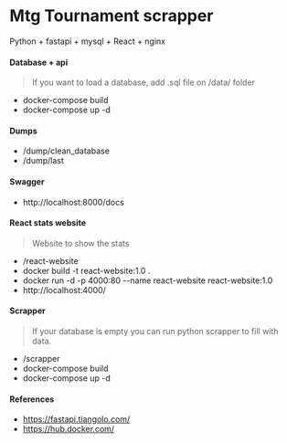 # Mtg Tournament scrapper
Python + fastapi + mysql + React + nginx

#### Database + api
> If you want to load a database, add .sql file on /data/ folder
- docker-compose build
- docker-compose up -d

#### Dumps
- /dump/clean_database
- /dump/last

#### Swagger
- http://localhost:8000/docs

#### React stats website
> Website to show the stats
- /react-website
- docker build -t react-website:1.0 .
- docker run -d -p 4000:80 --name react-website react-website:1.0 
- http://localhost:4000/

#### Scrapper
> If your database is empty you can run python scrapper to fill with data.
- /scrapper
- docker-compose build
- docker-compose up -d

#### References
- https://fastapi.tiangolo.com/
- https://hub.docker.com/
